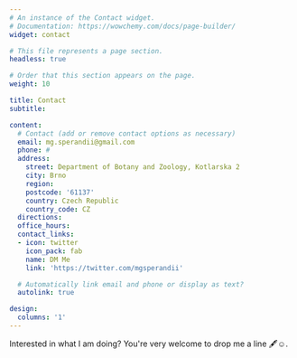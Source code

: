 ```yaml
---
# An instance of the Contact widget.
# Documentation: https://wowchemy.com/docs/page-builder/
widget: contact

# This file represents a page section.
headless: true

# Order that this section appears on the page.
weight: 10

title: Contact
subtitle:

content:
  # Contact (add or remove contact options as necessary)
  email: mg.sperandii@gmail.com
  phone: #
  address:
    street: Department of Botany and Zoology, Kotlarska 2
    city: Brno
    region:
    postcode: '61137'
    country: Czech Republic
    country_code: CZ
  directions:
  office_hours:
  contact_links:
  - icon: twitter
    icon_pack: fab
    name: DM Me
    link: 'https://twitter.com/mgsperandii'

  # Automatically link email and phone or display as text?
  autolink: true

design:
  columns: '1'
---
```


Interested in what I am doing? You're very welcome to drop me a line 🖋☺️.
